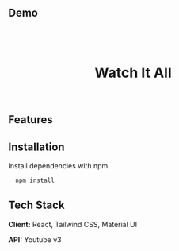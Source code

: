 
## Demo

<!-- This project is deployed [here](https://editext.netlify.app/). -->
<br>
<br>

<h1 align=center><b>Watch It All</b></h1>
<!-- <p align="center"><img  src="https://img.shields.io/badge/react-%2320232a.svg?style=for-the-badge&logo=react&logoColor=%2361DAFB"  />
<img  src="https://img.shields.io/badge/bootstrap-%238511FA.svg?style=for-the-badge&logo=bootstrap&logoColor=white"  /></p> -->


<!-- EdiText can be used to analyze and edit a piece of text according to your needs.It offers various functionalities.<br>
I made this project to practice react concepts like states,props,components and basic routing. -->

<br>

## Features

<!-- - Made using React and Tailwind CSS.
- Completely responsive.
- The contact form is integrated with smtp.js. -->



## Installation

Install dependencies with npm

```bash
  npm install 
```
    
## Tech Stack

**Client:** React,  Tailwind CSS, Material UI

**API:** Youtube v3
<!-- **Server:** Node, Express -->

